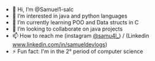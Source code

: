 - 👋 Hi, I’m @Samuel1-salc
- 👀 I’m interested in java and python languages
- 🌱 I’m currently learning POO and Data structs in C
- 💞️ I’m looking to collaborate on java projects
- 📫 How to reach me (instagram [@samu4l_](https://www.instagram.com/samu4l_?igsh=cncwM3psdWJlMmU2&utm_source=qr)) / (Linkedin www.linkedin.com/in/samueldevlogs)
- ⚡ Fun fact: I'm in the 2° period of computer science

<!---
Samuel1-salc/Samuel1-salc is a ✨ special ✨ repository because its `README.md` (this file) appears on your GitHub profile.
You can click the Preview link to take a look at your changes.
--->
